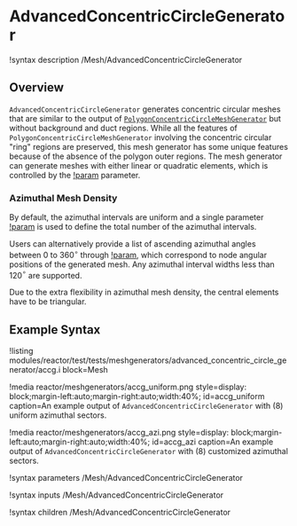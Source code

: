 # AdvancedConcentricCircleGenerator

!syntax description /Mesh/AdvancedConcentricCircleGenerator

## Overview

`AdvancedConcentricCircleGenerator` generates concentric circular meshes that are similar to the output of [`PolygonConcentricCircleMeshGenerator`](PolygonConcentricCircleMeshGenerator.md) but without background and duct regions. While all the features of `PolygonConcentricCircleMeshGenerator` involving the concentric circular "ring" regions are preserved, this mesh generator has some unique features because of the absence of the polygon outer regions. The mesh generator can generate meshes with either linear or quadratic elements, which is controlled by the [!param](/Mesh/AdvancedConcentricCircleGenerator/order) parameter.

### Azimuthal Mesh Density

By default, the azimuthal intervals are uniform and a single parameter [!param](/Mesh/AdvancedConcentricCircleGenerator/num_sectors) is used to define the total number of the azimuthal intervals.

Users can alternatively provide a list of ascending azimuthal angles between 0 to 360$^{\circ}$ through [!param](/Mesh/AdvancedConcentricCircleGenerator/customized_azimuthal_angles), which correspond to node angular positions of the generated mesh. Any azimuthal interval widths less than 120$^{\circ}$ are supported.

Due to the extra flexibility in azimuthal mesh density, the central elements have to be triangular.

## Example Syntax

!listing modules/reactor/test/tests/meshgenerators/advanced_concentric_circle_generator/accg.i block=Mesh

!media reactor/meshgenerators/accg_uniform.png
      style=display: block;margin-left:auto;margin-right:auto;width:40%;
      id=accg_uniform
      caption=An example output of `AdvancedConcentricCircleGenerator` with (8) uniform azimuthal sectors.

!media reactor/meshgenerators/accg_azi.png
      style=display: block;margin-left:auto;margin-right:auto;width:40%;
      id=accg_azi
      caption=An example output of `AdvancedConcentricCircleGenerator` with (8) customized azimuthal sectors.

!syntax parameters /Mesh/AdvancedConcentricCircleGenerator

!syntax inputs /Mesh/AdvancedConcentricCircleGenerator

!syntax children /Mesh/AdvancedConcentricCircleGenerator
